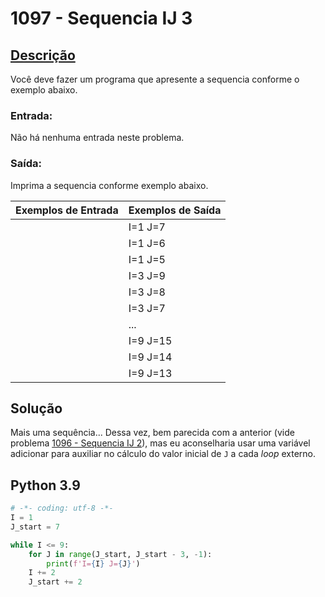 # 1097 - Sequencia IJ 3

## [Descrição](https://www.beecrowd.com.br/judge/pt/problems/view/1097)

Você deve fazer um programa que apresente a sequencia conforme o exemplo abaixo.

### Entrada:
Não há nenhuma entrada neste problema.

### Saída:
Imprima a sequencia conforme exemplo abaixo.

| Exemplos de Entrada | Exemplos de Saída |
|---------------------|-------------------|
|                     |       I=1 J=7     |
|                     |       I=1 J=6     |
|                     |       I=1 J=5     |
|                     |       I=3 J=9     |
|                     |       I=3 J=8     |
|                     |       I=3 J=7     |
|                     |         ...       |
|                     |       I=9 J=15    |
|                     |       I=9 J=14    |
|                     |       I=9 J=13    |

## Solução

Mais uma sequência... Dessa vez, bem parecida com a anterior (vide problema [1096 - Sequencia IJ 2](../1096-SequenciaIJ2)), mas eu aconselharia usar uma variável adicionar para auxiliar no cálculo do valor inicial de `J` a cada *loop* externo.

## Python 3.9

```Python
# -*- coding: utf-8 -*-
I = 1
J_start = 7

while I <= 9:
    for J in range(J_start, J_start - 3, -1):
        print(f'I={I} J={J}')
    I += 2
    J_start += 2
```
